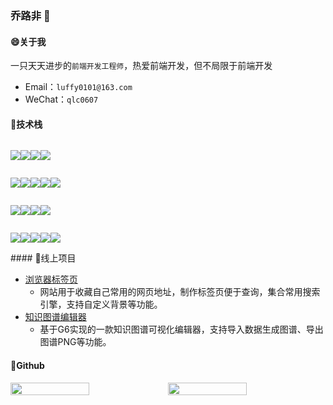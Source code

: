 ### 乔路非 👋

#### 😄关于我
一只天天进步的`前端开发工程师`，热爱前端开发，但不局限于前端开发

- Email：`luffy0101@163.com`
- WeChat：`qlc0607`

#### 🤩技术栈

<div style="display:flex">
<span>

![](https://img.shields.io/badge/Code-JavaScript-informational?style=flat&logo=JavaScript&logoColor=white&color=F7DF1E)

</span>
<span>

![](https://img.shields.io/badge/Code-TypeScript-informational?style=flat&logo=TypeScript&logoColor=white&color=007acc)

</span>
<span>

![](https://img.shields.io/badge/Code-Vue.js-informational?style=flat&logo=vue.js&logoColor=white&color=4FC08D)

</span>
<span>

![](https://img.shields.io/badge/Code-React-informational?style=flat&logo=react&logoColor=white&color=61DAFB)

</span>
</div>
<div style="display:flex">

<span>

![](https://img.shields.io/badge/UI-Element-informational?style=flat&logo=element&logoColor=white&color=409eff)

</span>
<span>

![](https://img.shields.io/badge/UI-Vuetify-informational?style=flat&logo=vuetify&logoColor=white&color=1867C0)

</span>
<span>

![](https://img.shields.io/badge/UI-Layui-informational?style=flat&logo=Layui&logoColor=white&color=393C48)

</span>
<span>

![](https://img.shields.io/badge/UI-Echarts-informational?style=flat&logo=Echarts&logoColor=white&color=AA344D)

</span>
<span>

![](https://img.shields.io/badge/UI-G6-informational?style=flat&logo=G6&logoColor=white&color=7751F6)

</span>

</div>
<div style="display:flex">

<span>

![](https://img.shields.io/badge/Code-Node.js-informational?style=flat&logo=Node.js&logoColor=white&color=339933)

</span>
<span>

![](https://img.shields.io/badge/Code-Python-informational?style=flat&logo=Python&logoColor=white&color=3776AB)

</span>
<span>

![](https://img.shields.io/badge/Code-Java-informational?style=flat&logo=Java&logoColor=white&color=007396)

</span>
<span>

![](https://img.shields.io/badge/Code-MySQL-informational?style=flat&logo=MySQL&logoColor=white&color=4479A1)

</span>

</div>
<div style="display:flex">

<span>

![](https://img.shields.io/badge/其它-ES6-informational?style=flat&logo=ES6&logoColor=white&color=F5DC1F)

</span>
<span>

![](https://img.shields.io/badge/其它-ESLint-informational?style=flat&logo=ES&logoColor=white&color=4B32C3)

</span>
<span>

![](https://img.shields.io/badge/其它-Less-informational?style=flat&logo=Less&logoColor=white&color=1D365D)

</span>
<span>

![](https://img.shields.io/badge/其它-Webpack-informational?style=flat&logo=Es&logoColor=white&color=8DD6F9)

</span>
<span>

![](https://img.shields.io/badge/其它-微信小程序-informational?style=flat&logo=Es&logoColor=white&color=7BB32E)

</span>

</div>
#### 🤗线上项目

- [浏览器标签页](http://postacode.cn/#/)
  - 网站用于收藏自己常用的网页地址，制作标签页便于查询，集合常用搜索引擎，支持自定义背景等功能。
- [知识图谱编辑器](http://175.24.122.85:1030/)
  - 基于G6实现的一款知识图谱可视化编辑器，支持导入数据生成图谱、导出图谱PNG等功能。

#### 🧐Github
<div style="display:flex;align-items:flex-end">

<img src= "https://github-readme-stats.vercel.app/api/top-langs/?username=qiaolufei&layout=compact&theme=dark" style="width:50%;"/>

<img src="https://github-readme-stats.vercel.app/api?username=qiaolufei&show_icons=true&theme=dark" style="width:50%"/>

</div>
